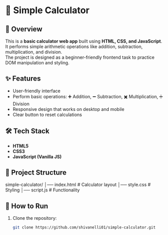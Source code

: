# 🧮 Simple Calculator  

## 📌 Overview  
This is a **basic calculator web app** built using **HTML, CSS, and JavaScript**.  
It performs simple arithmetic operations like addition, subtraction, multiplication, and division.  
The project is designed as a beginner-friendly frontend task to practice DOM manipulation and styling.  

## ✨ Features  
- User-friendly interface  
- Perform basic operations: ➕ Addition, ➖ Subtraction, ✖️ Multiplication, ➗ Division  
- Responsive design that works on desktop and mobile  
- Clear button to reset calculations  

## 🛠️ Tech Stack  
- **HTML5**  
- **CSS3**  
- **JavaScript (Vanilla JS)**  

## 📂 Project Structure  
simple-calculator/
│── index.html # Calculator layout
│── style.css # Styling
│── script.js # Functionality


## 🚀 How to Run  
1. Clone the repository:  
   ```bash
   git clone https://github.com/shivanelli01/simple-calculator.git
